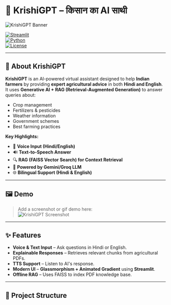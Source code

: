 # 🌾 KrishiGPT – किसान का AI साथी  

![KrishiGPT Banner](assets/krishigpt_banner.png)  

[![Streamlit](https://img.shields.io/badge/Streamlit-App-red?logo=streamlit)](https://streamlit.io/)  
[![Python](https://img.shields.io/badge/Python-3.10+-blue?logo=python)](https://www.python.org/)  
[![License](https://img.shields.io/badge/License-MIT-green)](LICENSE)  

---

## **🚀 About KrishiGPT**

**KrishiGPT** is an AI-powered virtual assistant designed to help **Indian farmers** by providing **expert agricultural advice** in both **Hindi and English**.  
It uses **Generative AI + RAG (Retrieval-Augmented Generation)** to answer queries about:  

- Crop management  
- Fertilizers & pesticides  
- Weather information  
- Government schemes  
- Best farming practices  

**Key Highlights:**  
- 🎤 **Voice Input (Hindi/English)**  
- 🔊 **Text-to-Speech Answer**  
- 🔍 **RAG (FAISS Vector Search) for Context Retrieval**  
- 🤖 **Powered by Gemini/Groq LLM**  
- 🌐 **Bilingual Support (Hindi & English)**  

---

## **🖼️ Demo**

> Add a screenshot or gif demo here:  
![KrishiGPT Screenshot](assets/krishigpt_ui.png)

---

## **✨ Features**
- **Voice & Text Input** – Ask questions in Hindi or English.  
- **Explainable Responses** – Retrieves relevant chunks from agricultural PDFs.  
- **TTS Support** – Listen to AI's response.  
- **Modern UI** – **Glassmorphism + Animated Gradient** using **Streamlit**.  
- **Offline RAG** – Uses FAISS to index PDF knowledge base.  

---

## **📂 Project Structure**

